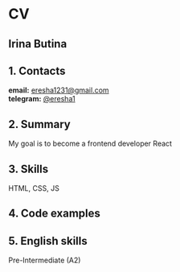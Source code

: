 # CV

## Irina Butina

## 1. Contacts
**email:** eresha1231@gmail.com  
**telegram:**  [@eresha1](https://t.me/eresha1)

## 2. Summary 
My goal is to become a frontend developer React

## 3. Skills
HTML, CSS, JS

## 4. Code examples


## 5. English skills
Pre-Intermediate (A2)

